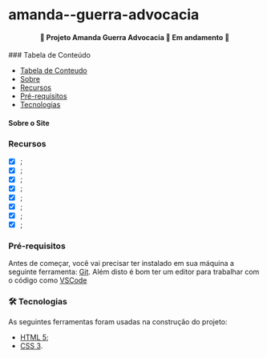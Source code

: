 # amanda--guerra-advocacia

<h4 align="center"> 
	🚧  Projeto Amanda Guerra Advocacia 🚀 Em andamento  🚧
</h4>
    
</h1>
### Tabela de Conteúdo 

   * [Tabela de Conteudo](#tabela-de-conteudo)
   * [Sobre](#Sobre)
   * [Recursos](#recursos)
   * [Pré-requisitos](#pré-requisitos)
   * [Tecnologias](#tecnologias)

<div id="Sobre">
    <h4> Sobre o Site </h4>
    <p></p> 
    <p></p>
</div>


### Recursos

- [x] ;
- [x] ;
- [x] ;
- [x] ;
- [x] ;
- [x] ;
- [x] ;
- [x] ;

### Pré-requisitos

Antes de começar, você vai precisar ter instalado em sua máquina a seguinte ferramenta:
[Git](https://git-scm.com). 
Além disto é bom ter um editor para trabalhar com o código como [VSCode](https://code.visualstudio.com/)

### 🛠 Tecnologias

As seguintes ferramentas foram usadas na construção do projeto:

- [HTML 5](https://devdocs.io/html/);
- [CSS 3](https://developer.mozilla.org/pt-BR/docs/Web/CSS/Reference).
